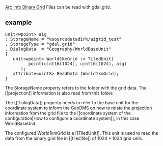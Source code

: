 [Arc Info Binary Grid](https://en.wikipedia.org/wiki/Esri_grid) Files can be read with gdal.grid.

## example
<pre>
unit&lt;wpoint&gt; aig
: StorageName = "%sourcedatadir%/aigrid_test"
, StorageType = "gdal.grid"
, DialogData  = "Geography/WorldBaseUnit"
{
   unit&lt;wpoint&gt; World1kmGrid := TiledUnit(
         point(uint16(1024), uint16(1024), aig)
      );
   attribute&lt;uint8&gt; ReadData (World1kmGrid);
}
</pre>

The StorageName property refers to the folder with the grid data. The [[projection]] information is also read from this folder.

The [[DialogData]] property needs to refer to the base unit for the coordinate system to inform the GeoDMS on how to relate the
projection information from the grid file to the [[coordinate system of the configuration|How to configure a coordinate system]], in this case WorldBaseUnit.

The configured World1kmGrid is a [[TiledUnit]]. This unit is used to read the data from the binary grid file in [[tiles|tile]] of 1024 * 1024 grid cells. 
